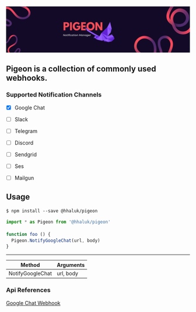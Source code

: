 ![Pigeon](./pigeon.png "Pigeon")
## Pigeon is a collection of commonly used webhooks.
### Supported Notification Channels

- [x] Google Chat
- [ ] Slack
- [ ] Telegram
- [ ] Discord
- [ ] Sendgrid
- [ ] Ses
- [ ] Mailgun


## Usage

```console
$ npm install --save @hhaluk/pigeon
```
```js
import * as Pigeon from '@hhaluk/pigeon'

function foo () {
  Pigeon.NotifyGoogleChat(url, body)
}
```
---

|  Method | Arguments  |
|---|---|
| NotifyGoogleChat  | url, body   |

### Api References

[Google Chat Webhook](https://developers.google.com/chat/api/guides/message-formats)
